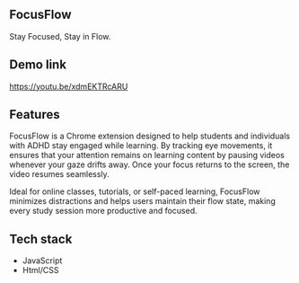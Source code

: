 ## FocusFlow

Stay Focused, Stay in Flow.

## Demo link

https://youtu.be/xdmEKTRcARU

## Features

FocusFlow is a Chrome extension designed to help students and individuals with ADHD stay engaged while learning. By tracking eye movements, it ensures that your attention remains on learning content by pausing videos whenever your gaze drifts away. Once your focus returns to the screen, the video resumes seamlessly.

Ideal for online classes, tutorials, or self-paced learning, FocusFlow minimizes distractions and helps users maintain their flow state, making every study session more productive and focused.

## Tech stack

- JavaScript
- Html/CSS